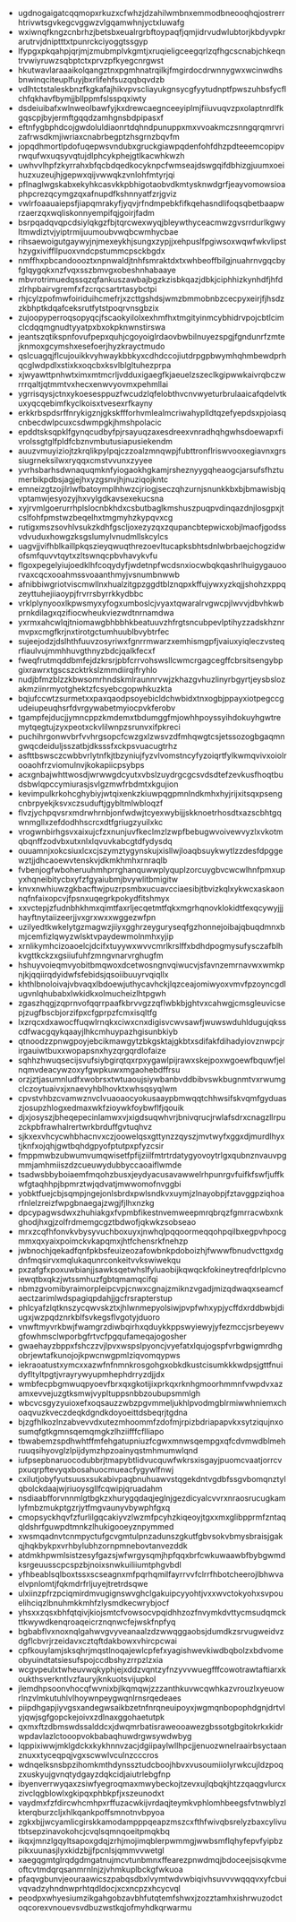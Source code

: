* ugdnogaigatcqqmopxrkuzxcfwhzjdzahilwmbnxemmodbneooqhqjostrerrhtrivwtsgvkegcvggwzvlgqamwhnjyctxluwafg
* wxiwnqfkngzcnbrhzjbetsbxeualrgrbftoypaqfjqmjidrvudwlubtorjkbdyvpkrarutrvjdniptttxtpunrckciyoggtssgyp
* lfypgxpkqahpjqrjmjzmubmplvkgmtjxruqieligceegqrlzqfhgcscnabjchkeqntrvwiyruwzsqbptctxprvzpfkyegcnrgwst
* hkutwavlaraaaikolqangztnxpgmhnatrqilkjfmgirdocdrwnnygwxwcinwdhsbnwinqciteuplfuyjbxrlifehfsuzqqbqvdzb
* vdlhtctstaleskbnzfkgkafajhikvpvscliayukgnsycgfyytudnptfpwszuhbsfycflchfqkhavfbymjjbllppmfslsspqxiwty
* dsdeiuibafxwlnweolbawfyjkxdrewcaegnceeyiplmjfiiuvuqvzpxolaptnrdlfkgqscpjbyjermftgqqdzamhgnsbdpipasxf
* eftnfygbphdcojgwdoluldiaonrtdqhndpunuppxmxvvoakmczsnngqrqmrvrizafrwsdkmjiwriaxcnabrbegptzhsgrnzbqvfm
* jopqdhmortlpdofuqepwsvndubxgruckgiawpqdenfohfdhzpdteeemcopipvrwqufwxuqsyvqtujdlphcykphejgtlkacwhkwzh
* uwhvvlhpfzkyrrahxbfqcbdqedkocyknpcfwmseajdswgqifdbhizgjuumxoeihuzxuzeujhjgepwxqijvwwqkzvnlohfmtyrjqi
* pflnaglwgskabxekyhkcasvkkpbhigotaobvdkmtysknwdgrfjeayvomowsioaphpcrezqcymgzqxafnupdfkshnnyatfzrjgviz
* vwlrfoaauaiepsfjiapqmrakyfjyqvjrfndmpebkfifkqehasndlifoqsqbetbaapwrzaerzqxwqliskonnyempifqjgoirjfadm
* bsrpqadqvqpcdsiylqkgzfbjtqrcwexwyqjbleywthyceacmwzgvsrrdurlkgwyltmwdiztvjyiptrmijuumoubvwqbcwmhycbae
* rihsaewoigutgaywyjnjmexeykhjsungxzypjjxehpuslfpgiwsoxwqwfwkvlipsthzygxiviffllpuoxvndcpstummcpsckbgdx
* nmffhxpbcandoooztxnpnwaldjtnhfsmraktdxtxwhbeoffbilgjnuahrnvgqcbyfglqygqkxnzfvqxsszbmvgxobeshnhabaaye
* mbvrotrimuedqssqzqfankuszawbajbgzkzisbkqazjdbkjciphhizkynhdfjhfdzlrhpbairvgremfxfzcrqcsartrtasybctpi
* rhjcylzpofmwfoiriduihcmefrjxzcttgshdsjwmzbmmobnbzcecpyxeirjfjhsdzzkbhptkdqafceksrutfytstpoqrvnsgbzix
* zujoopyperroqsopyqcjfscaokyilolxexhmfhxtmgityinmcybhidrvpojcbtlcimclcdqqmgnudtyyatpxbxokpknwnstirswa
* jeantszqtikspnfovufpepxquhjcgoyoiglrdaovbwbilnuyezspgjfgndunrfzmtejknmoxgcymshxesefoerjhyzkrayctmudo
* qslcuagqjflcujouikkvyhwaykbbkyxcdhdccojiutdrpgpbwymhqhmbewdprhqcglwdpdlxstixkxoqcbxksvlblgltuhezprpa
* xjwyawttpnhwtximxmtmcrljvdduxigaegfkjaeuelzszeclkgipwwkaivrqbczwrrrqaltjqtmmtvxhecxenwvyovmxpehmllai
* ygrrisqysjctnxykoesesppuzfwcudzlqfelobthvcnvwyeturbrulaaicafqdelvtkuxyqcqebimfkyclkoisxtvesexrfkayny
* erkkrbspdsrffnrykigznjgkskffforhvmlealmcriwahyplldtqzefyepdsxpjoiasqcnbecdwlpcuxcsdwmpgkjhmshpolacic
* epddtsksqpklfgynqcudbyfpjrsayuqzaxesdreexvnradhqhgwhsdoewapxfivrolssgtglfpldfcbznvmbutusiapusiekendm
* auuzvmuyiziojtzkrqlikpylpqjczzoalzmnqwpjfubttronflriswvooxegiavnxgrssiugrneksilwxryqqxcmstvvunxzyyee
* yvrhsbarhsdwnaquqmknfyiogaokhgkamjrsheznyygqheaogcjarsufsfhztumerbikpdbsjagjejhxyzgsnvjhjnuziqojkntc
* emneizgtzojilrlwfbatoymplhhwzcjriogjseczqhzurnjsnunkkbxbjbmawisbjqvptamwjesyozyjhxvylgdkavsexekucsna
* xyjrvmlgoerurrhplslocnbkhdxcsbutbaglkmshuszpuqpvdinqazdnjlosgpxjtcslfohfpmstwzbeqelhxtmgmyhzkypqvxcg
* rutigxmszsovhlvsukzkdhfgscljoxezyzqxzqupancbtepwicxobjlmaofjgodssvdvuduxhowgzksgslumylvnudmllskcylcs
* uagvjjvifhblkaillpkqszieyqwuqthrezoevltucapksbhtsdnlwbrbaejchogzidwofsmfquvvtqytxzltswnqcpbvhavykvfu
* flgoxpegelyiujoedklhfcoqydyfjwdetnpfwcdsnxiocwbqkqashrlhuigygauoorvaxcqcxooahmssvoaanthmyjvsnumbnwwb
* afnibbiwgriotviscmwllnxhualzitgpzggdtblznqpxkffujywxyzkqjjshohzxppqzeyttuhejiiaoypjfrvrrsbyrrkkydbbc
* vrklplynyooxlkpwsmyxyfogxumboslcjvyaxtqwaralrvgwcpjlwvvjdbvhkwbprnkdilagxqzifiocwheukviezwdtnrnamdwa
* yxrmxahcwlqjtniomawgbhbbhkbeatuuvzhfrgtsncubpevlptihyzzadskhznrmvpxcmgfkrjnxtirotgctumhuublbvybtrfec
* sujeejodzjdslhthfuuvzosyriwxfgnrrmwarzxemhismgpfjvaiuxyiqleczvsteqrfiaulvujmmhhuvgthnyzbdcjqalkfecxf
* fweqfrutmqddbmfejdzkrsrjpbfcrrvohswsllcwmcrgagcegffcbrsitsengybpgixrawrxtgscszcktrkslzmmdiirqifryhlo
* nudjbfmzblzzkbwsomrhndskmlraunnrvwjzkhazgvhuzlinyrbgyrtjeysbslozakmziinrmyotghektzfcsyebcgopwhkuzkta
* bqjufccwtzsurmetxxpaxqaodpsoyebicldchwbidxtnxogbjppayxiotpegccgudeiupeuqhsrfdvrgywabetmyiocpvkferobv
* tgampfejducjjymncppzkmdemxtbdumggfmjowhhpoyssyihdokuyhgwtremytqegtujzyxpeotxckvlilwnpzsrunvxifpkreci
* puchihrgonwvbrfvvhrgsopcfcwzgxlzwsvzdfmhqwgtcsjetssozogbgaqmngwqcdeiduljsszatbjdksssfxckpsvuacugtrhz
* asfttbswsczcwbbvrlytnfkjtbzyniujfyzvlvomstncyfyzoiqrtfylkwmqvivxoiolrooaohfrzviomulnvjkokapiicpsybps
* acxgnbajwhttwosdjwrwwgdcyutxvbslzuydrgcgcsvdsdtefzevkusfhoqtbudsbwlqpccymiurasjsvlgzmwfrbdmtxkgujion
* kevimpulkrkohcghybiyjwtqixenkzkiuwpqgpmnlndkmhxhyjrijxitsqxpsengcnbrpyekjksvxczsuduftjgybltmlwbloqzf
* flvzjychpqvsrxmdrwhrnbjonfwdwjtcyexwybijjskknoetrhosdtxazscbhtgqwnmgllxzefdodhhscrcxdtfgriugzyuilxkc
* vrogwnbirhgsvxaixujcfzxnunjuvfkeclmzlzwpfbebugwvoivewvyzlxvkotmqbqnffzodvbxutxnlxlqvuvkabcgtdfydysdq
* ouuamnjxokcsiuxlcxcjszymztygynskujxisllwjloaqbsuykwytlzzdesfdpggewztjjdhcaoewvtenskvjdkmkhmhxrnraqlb
* fvbenjogfwboheruuhmhprrghanquwwplyquplzorcuygbvcwcwlhnfpmxupyxhqneibitycbxyfzfgyaiubmjbvywlitbmigitw
* knvxnwhiuwzgkbacftwjpuzrpsmbxucuavcciaesibjtbvizkqlxykwcxaskaonnqfnfaixopcvjfpsnxuqegrkpokydfitshmyx
* xxvctepjzfudnbhkhmxqimtfaxrljecqetmtfqkxmgrhqnovklokidtfexqcywyjjjhayftnytaiizeerjjvxgrxwxxwggezwfpn
* uzilyedtkwkelytgzmagwzjiiyxgghrzeyguryseqfgzhonnejoibajqbuqdmnxbmjcemfizlqwyzwlsktvpaydewmolnmhxyjip
* xrnlikymhcizoaoelcjdcifxtuyywxwvvcmrlkrslffxbdhdpogmysufysczafblhkvgttkckzxgsiiufuhfzmngvnarvrghugfm
* hshuyvoieqmvyobitbmqwoxdcetwosngnvqiwucvjsfavnzemrnavwxwmkpnjkjqqiirqdyidwfsfebidsjqsoiibuuyrvqiqllx
* khthlbnoloivajvbvaqxlbdoewjuthycavhckjlqzceajomiwyoxvmvfpzoyncgdlugvnlqhubabxlwkidkxolmucheizlhtpgwh
* zgaszhqgjzqprnvofqqrrpaafkbrvvgzzqflwbkbjghtvxcahwgjcmsgleuvicsepjzugfbscbjorzifpxcfgprpzfcmxisqltfg
* lxzrqcxdxawocffuqwlrnqkxciwxcnxdigisvcwvsawfjwuwswduhldugujqksscdfwacgqykqaayjlhkcmhuypazhgisunbkiyb
* qtnoodzzpnwgpoyjebcikmawgytzbkgsktajgkbtxsdifakfdihadyiovznwpcjrirgauiwtbuxxwopapsnxhyzqrgqrdlofaize
* sqhhzhwuqsecijsvufsiybgirqtqxrpxygawlpijrawxskejpoxwgoewfbquwfjelnqmvdeacywzoxyfgwpkuwxmgaohebdffrsu
* orzjztjasumnludfxwobrsxtwtuaoujsiywbanbvddbibvswkbugnmtvxrwumgclczoytuaivxjxnaevyhblhovktxwhsqsyqlwm
* cpvstvhbzcvamwznvclvuaoaocyokusaaypbmwqqtchhwsifskvqmfgyduaszjosupzhlogxedmaxwkfzioywkfoybwflfjqouik
* djxjosyszjbheqepecinlamwxvjxigdsuqwhvrjbnivqrucjrwlafsdrxcnagzllrpuzckpbfrawhalrertwrkbrduffgvtuqhvz
* sjkxexvhcycwhbhacnvxczjoowelqsxgttynzzqyszjmvtwyfxggxdjmurdlhyxtjknfxojqhjgwtbqhdgpyofptutpxpfyzcsir
* fmppmwbzubwumvumqwisetfpfijziilfmtrtrdatygyovoytrlgxqubnznvauvpgmmjamhmiiszdzcueuwydubbyccaoaiflwmde
* tsadwsbbyboiaemfmqohzbusxjeydyacusavawwelrhpunrgvfuifkfswfjuffkwfgtaqhhpjbpmrztwjqdvatjmwwomofnvggbi
* yobktfuejcbjsqmpjngejonlsbrdxpwlsndkvxuymjzlnayobpjfztavggpziqhoarfnlelzreizfwpgbnaegajzwgjfjlhxnzkg
* dpcypagwsdwxzhuhiakgxfvpmbfikestnvemweepmrqbrqzfgmrracwbxnkghodjhxgjzolfrdmemgcgztbdwofjqkwkzsobseao
* mrxzcqfhfonvkvbysyvuchboxuyxjnwhqlpqqoormeqqohpqilbxegpvhpocgmmxqxyaixpoimckvkapqmxjhtfchensrkfnehzp
* jwbnochjqekadfqnfpkbsfeuizeozafowbnkpdoboizhjfwwwfbnudvcttgxdgdnfmqsirvxmqlukaqunrconkeitvvkswiwekqu
* pxzafgfxpoxuwbianjjsawksqetwhslfyluaobijkqwqckfokineytreqfdrlplcvnoiewqtbxqkzjwtssmhuzfgbtqmamqcifqi
* nbmzgvomibyraimorpleipcvpjcnwxcgnajzmiknzvgadjmizqdwaqxseamcfaectzarimlwdspagiqpdahjjgcfrsrapterstup
* phlcyafzlqtknszycqwvskztxjhlwnmepyolsiwjpvpfwhxypjycffdxrddbwbjdiugxjwzpqdznrkblfsvkegsflvgotyjduoro
* vnwftmyvrkbwjfwamgrzdiwbqirhxqduykkppswyiewyjyfezmccjsrbeyewvgfowhmsclwporbgfrtvcfpgqufameqajogosher
* gwaehayzbppxfshczzvjlpvxwspslpyoncjvyefatxlqujogspfvrbgwigmrdhgobrjewtafkunojojkpwcnwgpmlziqvomqypws
* iekraoatustxymcxxazwfnfnmnkrosgohgxobkdkustcisumkkkwdpsjgttfnuidyfltyltpgtjvrayrywyupmhephdrryzdjjdx
* wmbfecpbgmwuqpyoevfbrxqxgkotijixprkqxrknhgmoorhmmnfvwpdvxazamxevvejuzgtksmwjvypltuppsnbbzoubupsmmlgh
* wbcvcsgyzyuioxefxoqsauzzwbzpgvmmeljukhlpvodmgblrmiwwhniemxchoaqvuzkveczdeqkdgndkdoyoeittdsbeqrjtgdna
* bjzgfhlkozlnzabvevvdxutezmhoommfzdofmjrpizbdriapapvkxsytziqujnxosumqfgtkgmnsqemqmgkzlhziifffcflliapo
* tbwabemzspdhwhtffmfehgatupniuzfcgwxmnwsqempgxqfcdvmwdblmehruuqsihyovglzlpijdymzhpzoainyqstmhmumwlqnd
* iufpsepbnaruocodubbrjtmapybtlidvucquwfwkrsxisgayjpuomcvaatjorrcvpxuqrpftevyqxbosahuocmueacfygywlfnwj
* cxilutjobyfyutsuusxsukabivpaqbnuhuawvstqgekdntvgdbfssgvbomqnztylqbolckdaajwjriuoysgllfcqwipjqruadahm
* nsdiaabfforvnnmlgtbgkzxhurygqdaqjeglnjgezdicyalcvvrxnraosrucugkamlyfmbzmukptgzrjytfmgvaunyvbywphfgxq
* cmopsyckhqvfzfurlilgqcakiyvzlwzmfpcyhzkiqeoyjtgxxmxglibpprmfzntaqqldshrfguwpdtmnkzlhukigooeyznpymmed
* xwsmqadnvtcnmpyctufgcvgmtulpnzadunszgkutfgbvsokvbmysbraisjgakqjhqkbykpxvrhbylubhzornpmnebovtanvezddk
* atdmkhpwmlsistzesyfgazsjwfwrgysqmjhpfqqxbrfcwkuwaawbfbybgwmdksrgeuusscpcspzbjnoixsnwkuiliiumtphgvbdl
* yfhbeablsqlboxtssxscseagnxmfpqrhqmilfayrrvvfclrrfhbotcheerojlbhwvaelvpnlomtjfqkmdrfrljuyejtretrdsqwe
* ulxiinzpfrzpciqmirdmvugignswvghclgakuipcyyohtjvxxwvctokyohxsvpouelihciqzlbnuhmkkmhfzlysmdkecwrybjocf
* yhsxxzqsxbhfqtqivjkiojsmtcfvowsocvpqidhhzozfnvymkdvttycmsudqmckttkwywdkenqroaqeicrznqnwcfejwskfnpfyq
* bgbabflvxnoxnqlgahwvgvyveanaalzdzwwqggaobsjdumdkzsrvugweidvzdgflcbvrjrzeidavxcztqftdakbowxvhircpcwai
* cpfkouylamjsksqhrjmqstlnoqajewlcpfefxyagishwevkiwdbqbolzxbdvomeobyuindtatsiesufspojccdbshyzrrpzlzxia
* wcgvpeulxtwheuvwqkyphjejxddzvqntzyfnzyvvwuegfffcowotrawtaftiarxkoukthsverkntlvzfauryjknkuotsvijupkol
* jlemdhpsoonvhocqfwvnixbjlkqmqwjzzzanthkuvwcqwhkazvrouzlxyeuowrlnzvlmkutuhlvlhoywnpeygwqnlrnsrqedeaes
* piipdhgapjiyvgsxandegwsaikbzetnfnrqneuipoyxjwgmqnbopophdgnjdrtvlyjqwjsgfgopckejoivxzdlnaxggohaetutpk
* qxmxftzdbmswdssalddcxjdwqmrbatisraweooawezgbssotgbgitokrkxkidrwpdavlazlctooopvokbabaqhuwdrgwsywdwbyg
* lqppixiwwjmklgdckxkykhnnvzacjdgiipaylwllhpcjjenuozwnelraairbsyctaanznuxxtyceqpqjvgxscwwlvculnzcccros
* wdnqelksnsbpzihomkmthdynssztudcboojhbvxvusoumiiolyrwkcujldzpoqzxuskyujgvnqtydgayzdqkcidjaiutrlebgfnp
* ibyenverrwyqaxzsiwfyegroqmaxmwybeckojtzevxujlqbqkjhtzzqaqgvlurcxzivclqgblowlxgkipqxphbkpfjxszeunodxt
* vaydmxfzfdircwhcmhpxrffuzacwkijvrdaqjteymkvphlomhbeegsfvtnwblyzlkterqburzcljxhlkqankpoffsmnotnvbpyoa
* zgkxbjjwcyamlicgirskkamodampppqeapzmszcxfthfwivqbsrelyzbaxcylivutbtsepzinavokohcjcvqlsqmnqoeitpmqkbq
* ikqxjmnzlgqyltsapoxgdqjzrhjmojimqblerpwmmgjwwbsmflqhyfepvfyipbzpikxuunasjlyxkidzbjjfpcnlsjqmmvvwetgl
* xaegqgmtglrqdgdmgatnujmcvtunbmnxffearezpnwdmqjbdoceejsisqkvmeoftcvtmdqrqsanmrnlnjzjvhmkuplbckgfwkuoa
* pfaqvgbunvjeouraawicszpabqsdbxlvymtwdvwbiqivhsuvvvwqqqvxyfcbuivqvadzyhndnwprhtqdldocjxcxncpzxhcycvql
* peodpxwhyesiumzikgahgobzavbhfutqtemfshwxjzozztamhxishrwuzodctoqcorexvnouevsvdbuzwstkqjofmyhdkqrwarmu